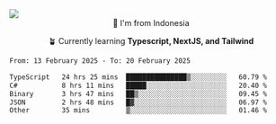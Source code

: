 
<img align = "center" src="https://readme-typing-svg.herokuapp.com?font=Fira+Code&size=25&pause=1000&color=00F713&center=true&vCenter=true&random=false&width=850&height=70&lines=Hi+There+%F0%9F%91%8B%2C+Im+Julian+Caesar;"/>
<br>

<div align = "center">
  📌 I'm from Indonesia
  
  🪴 Currently learning **Typescript, NextJS, and Tailwind**
</div>

<!--START_SECTION:waka-->

```txt
From: 13 February 2025 - To: 20 February 2025

TypeScript   24 hrs 25 mins  ███████████████▒░░░░░░░░░   60.79 %
C#           8 hrs 11 mins   █████░░░░░░░░░░░░░░░░░░░░   20.40 %
Binary       3 hrs 47 mins   ██▒░░░░░░░░░░░░░░░░░░░░░░   09.45 %
JSON         2 hrs 48 mins   █▓░░░░░░░░░░░░░░░░░░░░░░░   06.97 %
Other        35 mins         ▒░░░░░░░░░░░░░░░░░░░░░░░░   01.46 %
```

<!--END_SECTION:waka-->
